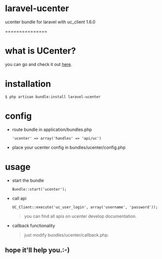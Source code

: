 laravel-ucenter
===============

ucenter bundle for laravel with uc_client 1.6.0

===============
# what is UCenter?
you can go and check it out [here](http://www.comsenz.com/products/ucenter/).

# installation
`
$ php artisan bundle:install laravel-ucenter
`

# config

* route bundle in application/bundles.php

  `
    'ucenter' => array('handles' => 'api/uc')
  `  

* place your ucenter config in bundles/ucenter/config.php

# usage
* start the bundle
  
  `
  Bundle::start('ucenter');
  `

* call api
  
  `
  UC_Client::execute('uc_user_login', array('username', 'password'));
  `
  
  > you can find all apis on ucenter develop documentation.

* callback functionality
  
  > just modify bundles/ucenter/callback.php.


## hope it'll help you.:-)

